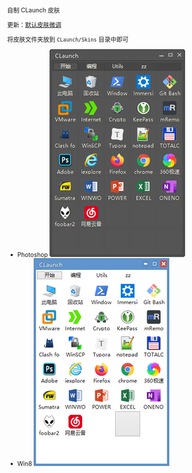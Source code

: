 自制 CLaunch 皮肤

更新：[默认皮肤微调](./Data/README.md)

将皮肤文件夹放到 `CLaunch/Skins` 目录中即可

- Photoshop
![demo](./Photoshop/Preview.png)
- Win8
![demo](./Win8/Preview.png)